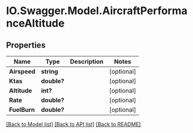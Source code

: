 # IO.Swagger.Model.AircraftPerformanceAltitude
## Properties

Name | Type | Description | Notes
------------ | ------------- | ------------- | -------------
**Airspeed** | **string** |  | [optional] 
**Ktas** | **double?** |  | [optional] 
**Altitude** | **int?** |  | [optional] 
**Rate** | **double?** |  | [optional] 
**FuelBurn** | **double?** |  | [optional] 

[[Back to Model list]](../README.md#documentation-for-models) [[Back to API list]](../README.md#documentation-for-api-endpoints) [[Back to README]](../README.md)

